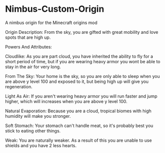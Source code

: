 # Nimbus-Custom-Origin
A nimbus origin for the Minecraft origins mod


Origin Description:
From the sky, you are gifted with great mobility and love spots that are high up.


Powers And Attributes:

Cloudlike: As you are part cloud, you have inherited the ability to fly for a short period of time, but if you are wearing heavy armor you wont be able to stay in the air for very long.

From The Sky: Your home is the sky, so you are only able to sleep when you are above y level 100 and exposed to it, but being high up will give you regeneration.

Light As Air: If you aren't wearing heavy armor you will run faster and jump higher, which will increases when you are above y level 100.

Natural Evaporation: Because you are a cloud, tropical biomes with high humidity will make you stronger.

Soft Stomach: Your stomach can't handle meat, so it's probably best you stick to eating other things.

Weak: You are naturally weaker. As a result of this you are unable to use shields and you have 2 less hearts.
